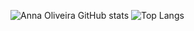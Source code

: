 
![Anna Oliveira GitHub stats](https://github-readme-stats.vercel.app/api?username=OliveiraAnna99&show_icons=true&theme=radical)
![Top Langs](https://github-readme-stats.vercel.app/api/top-langs/?username=OliveiraAnna99&theme=radical)
